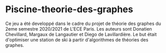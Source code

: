 # Piscine-theorie-des-graphes

Ce jeu a été developpé dans le cadre du projet de théorie des graphes du 2eme semestre 2020/2021 de L'ECE Paris. Les auteurs sont Donatien Chevillard, Margaux de Langautier et Diego de Lavillardière.
Le but était d'optimiser une station de ski à partir d'algorithmes de théories des graphes.
